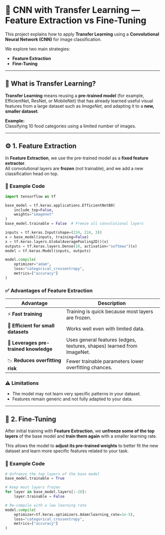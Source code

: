 # 🧠 CNN with Transfer Learning — Feature Extraction vs Fine-Tuning

This project explains how to apply **Transfer Learning** using a **Convolutional Neural Network (CNN)** for image classification.

We explore two main strategies:

- **Feature Extraction**  
- **Fine-Tuning**

---

## 📘 What is Transfer Learning?

**Transfer Learning** means reusing a **pre-trained model** (for example, EfficientNet, ResNet, or MobileNet) that has already learned useful visual features from a large dataset such as *ImageNet*, and adapting it to a **new, smaller dataset**.

**Example:**  
Classifying 10 food categories using a limited number of images.

---

## ⚙️ 1. Feature Extraction

In **Feature Extraction**, we use the pre-trained model as a **fixed feature extractor**.  
All convolutional layers are **frozen** (not trainable), and we add a new classification head on top.

### 🧩 Example Code

```python
import tensorflow as tf

base_model = tf.keras.applications.EfficientNetB0(
    include_top=False,
    weights="imagenet"
)
base_model.trainable = False  # Freeze all convolutional layers

inputs = tf.keras.Input(shape=(224, 224, 3))
x = base_model(inputs, training=False)
x = tf.keras.layers.GlobalAveragePooling2D()(x)
outputs = tf.keras.layers.Dense(10, activation="softmax")(x)
model = tf.keras.Model(inputs, outputs)

model.compile(
    optimizer="adam",
    loss="categorical_crossentropy",
    metrics=["accuracy"]
)
```

### ✅ Advantages of Feature Extraction

| Advantage | Description |
|------------|-------------|
| ⚡ **Fast training** | Training is quick because most layers are frozen. |
| 🧠 **Efficient for small datasets** | Works well even with limited data. |
| 🧩 **Leverages pre-trained knowledge** | Uses general features (edges, textures, shapes) learned from ImageNet. |
| 📉 **Reduces overfitting risk** | Fewer trainable parameters lower overfitting chances. |

### ⚠️ Limitations
- The model may not learn very specific patterns in your dataset.  
- Features remain generic and not fully adapted to your data.

---

## 🔧 2. Fine-Tuning

After initial training with **Feature Extraction**, we **unfreeze some of the top layers** of the base model and **train them again** with a smaller learning rate.  

This allows the model to **adjust its pre-trained weights** to better fit the new dataset and learn more specific features related to your task.

### 🧩 Example Code

```python
# Unfreeze the top layers of the base model
base_model.trainable = True

# Keep most layers frozen
for layer in base_model.layers[:-20]:
    layer.trainable = False

# Re-compile with a low learning rate
model.compile(
    optimizer=tf.keras.optimizers.Adam(learning_rate=1e-5),
    loss="categorical_crossentropy",
    metrics=["accuracy"]
)
